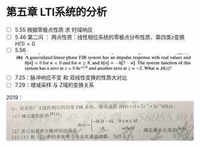 # 第五章 LTI系统的分析
- [ ] 5.55 根据零极点性质 求 时域响应
- [ ] 5.46 第二问 ： 两点性质：线性相位系统的零极点分布性质、第四类z变换$H(1)=0$
- [ ] 5.56
![](image/2019-10-27-17-12-53.png)
- [ ] 7.25：脉冲响应不变 和 双线性变换的性质大对比
- [ ] 7.29：增减采样 与 Z域的变换关系

2019：
![](image/2019-11-25-21-33-39.png)
